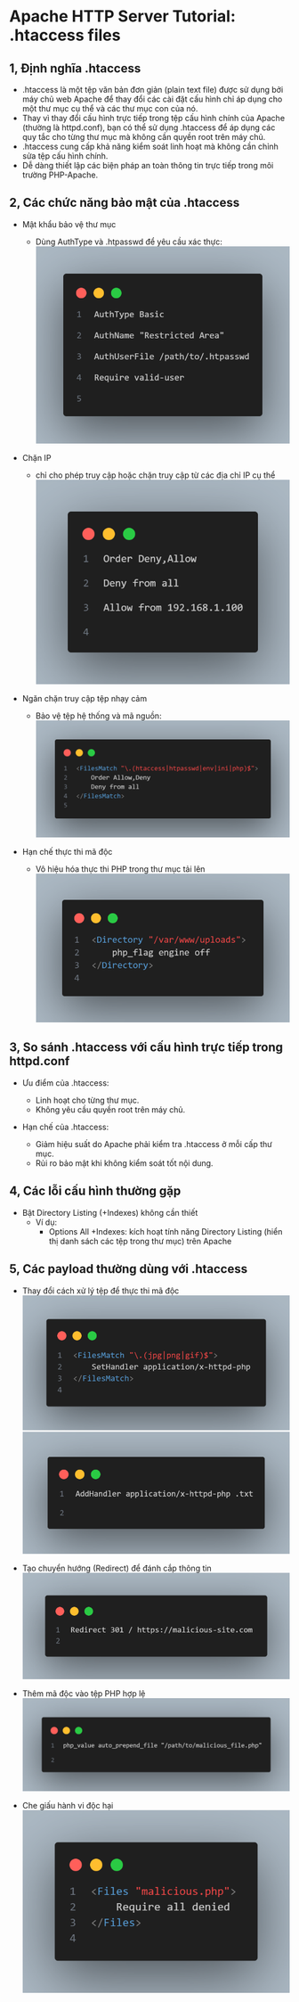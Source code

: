 # Apache HTTP Server Tutorial: .htaccess files

## 1, Định nghĩa .htaccess

- .htaccess là một tệp văn bản đơn giản (plain text file) được sử dụng bởi máy chủ web Apache để thay đổi các cài đặt cấu hình chỉ áp dụng cho một thư mục cụ thể và các thư mục con của nó.
- Thay vì thay đổi cấu hình trực tiếp trong tệp cấu hình chính của Apache (thường là httpd.conf), bạn có thể sử dụng .htaccess để áp dụng các quy tắc cho từng thư mục mà không cần quyền root trên máy chủ.
- .htaccess cung cấp khả năng kiểm soát linh hoạt mà không cần chỉnh sửa tệp cấu hình chính.
- Dễ dàng thiết lập các biện pháp an toàn thông tin trực tiếp trong môi trường PHP-Apache.

## 2, Các chức năng bảo mật của .htaccess

- Mật khẩu bảo vệ thư mục
  - Dùng AuthType và .htpasswd để yêu cầu xác thực:
    ![alt text](image-3.png)

- Chặn IP
  - chỉ cho phép truy cập hoặc chặn truy cập từ các địa chỉ IP cụ thể
    ![alt text](image-4.png)

- Ngăn chặn truy cập tệp nhạy cảm
  - Bảo vệ tệp hệ thống và mã nguồn:
    ![alt text](image-5.png)

- Hạn chế thực thi mã độc
  - Vô hiệu hóa thực thi PHP trong thư mục tải lên
    ![alt text](image-6.png)

## 3, So sánh .htaccess với cấu hình trực tiếp trong httpd.conf

- Ưu điểm của .htaccess:
  - Linh hoạt cho từng thư mục.
  - Không yêu cầu quyền root trên máy chủ.

- Hạn chế của .htaccess:
  - Giảm hiệu suất do Apache phải kiểm tra .htaccess ở mỗi cấp thư mục.
  - Rủi ro bảo mật khi không kiểm soát tốt nội dung.

## 4, Các lỗi cấu hình thường gặp

- Bật Directory Listing (+Indexes) không cần thiết
  - Ví dụ: 
    - Options All +Indexes: kích hoạt tính năng Directory Listing (hiển thị danh sách các tệp trong thư mục) trên Apache 

## 5, Các payload thường dùng với .htaccess

- Thay đổi cách xử lý tệp để thực thi mã độc
![alt text](image-11.png)
![alt text](image-13.png)

- Tạo chuyển hướng (Redirect) để đánh cắp thông tin
![alt text](image-12.png)

- Thêm mã độc vào tệp PHP hợp lệ
![alt text](image-14.png)

- Che giấu hành vi độc hại
![alt text](image-15.png)